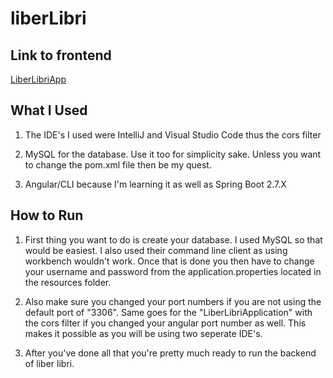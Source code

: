 # liberLibri

## Link to frontend
[LiberLibriApp](https://github.com/melvin-codes/liberLibriApp)

## What I Used
1) The IDE's I used were IntelliJ and Visual Studio Code thus the cors filter

2) MySQL for the database. Use it too for simplicity sake. Unless you want to change the pom.xml file then be my quest.

3) Angular/CLI because I'm learning it as well as Spring Boot 2.7.X

## How to Run
1) First thing you want to do is create your database. I used MySQL so that would be easiest. I also used their command line client as using workbench wouldn't work.
  Once that is done you then have to change your username and password from the application.properties located in the resources folder.
  
2) Also make sure you changed your port numbers if you are not using the default port of "3306". Same goes for the "LiberLibriApplication" with the cors filter if you
  changed your angular port number as well. This makes it possible as you will be using two seperate IDE's.

3) After you've done all that you're pretty much ready to run the backend of liber libri.
